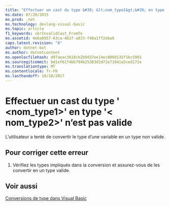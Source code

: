 ```yaml
---
title: "Effectuer un cast du type &#39; &lt;nom_type1&gt;&#39; en type &#39;&lt; nom_type2&gt;&#39; n’est pas valide"
ms.date: 07/20/2015
ms.prod: .net
ms.technology: devlang-visual-basic
ms.topic: article
f1_keywords: vbrInvalidCast_FromTo
ms.assetid: 4e6a8957-63ca-461f-a833-f48a1ff2eba6
caps.latest.revision: "8"
author: dotnet-bot
ms.author: dotnetcontent
ms.openlocfilehash: d97aeac3618cb2b9d37ee14ec080d135f1bc5901
ms.sourcegitcommit: bd1ef61f4bb794b25383d3d72e71041a5ced172e
ms.translationtype: MT
ms.contentlocale: fr-FR
ms.lasthandoff: 10/18/2017
---
```

# <a name="cast-from-type-39lttypename1gt39-to-type-39lttypename2gt39-is-not-valid"></a>Effectuer un cast du type &#39; &lt;nom_type1&gt;&#39; en type &#39;&lt; nom_type2&gt;&#39; n’est pas valide
L’utilisateur a tenté de convertir le type d’une variable en un type non valide.  
  
## <a name="to-correct-this-error"></a>Pour corriger cette erreur  
  
1.  Vérifiez les types impliqués dans la conversion et assurez-vous de les convertir en un type valide.  
  
## <a name="see-also"></a>Voir aussi  
 [Conversions de type dans Visual Basic](../../visual-basic/programming-guide/language-features/data-types/type-conversions.md)
